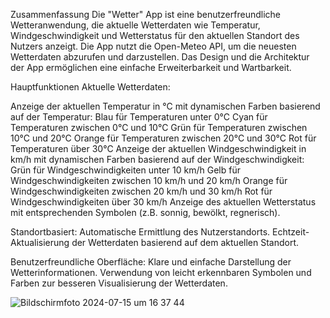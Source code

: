Zusammenfassung
Die "Wetter" App ist eine benutzerfreundliche Wetteranwendung, die aktuelle Wetterdaten wie Temperatur, Windgeschwindigkeit und Wetterstatus für den aktuellen Standort des Nutzers anzeigt. Die App nutzt die Open-Meteo API, um die neuesten Wetterdaten abzurufen und darzustellen. Das Design und die Architektur der App ermöglichen eine einfache Erweiterbarkeit und Wartbarkeit.

Hauptfunktionen
Aktuelle Wetterdaten:

Anzeige der aktuellen Temperatur in °C mit dynamischen Farben basierend auf der Temperatur:
Blau für Temperaturen unter 0°C
Cyan für Temperaturen zwischen 0°C und 10°C
Grün für Temperaturen zwischen 10°C und 20°C
Orange für Temperaturen zwischen 20°C und 30°C
Rot für Temperaturen über 30°C
Anzeige der aktuellen Windgeschwindigkeit in km/h mit dynamischen Farben basierend auf der Windgeschwindigkeit:
Grün für Windgeschwindigkeiten unter 10 km/h
Gelb für Windgeschwindigkeiten zwischen 10 km/h und 20 km/h
Orange für Windgeschwindigkeiten zwischen 20 km/h und 30 km/h
Rot für Windgeschwindigkeiten über 30 km/h
Anzeige des aktuellen Wetterstatus mit entsprechenden Symbolen (z.B. sonnig, bewölkt, regnerisch).

Standortbasiert:
Automatische Ermittlung des Nutzerstandorts.
Echtzeit-Aktualisierung der Wetterdaten basierend auf dem aktuellen Standort.

Benutzerfreundliche Oberfläche:
Klare und einfache Darstellung der Wetterinformationen.
Verwendung von leicht erkennbaren Symbolen und Farben zur besseren Visualisierung der Wetterdaten.

![Bildschirmfoto 2024-07-15 um 16 37 44](https://github.com/user-attachments/assets/4cb616b7-c4e2-4381-8d65-c85cdf030799)
